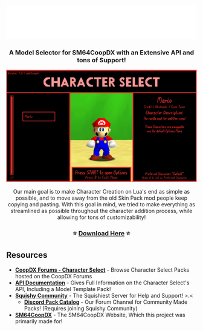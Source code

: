<p align=center> <img src="images/page-header.png" width="800"> </p>

### <p align=center> A Model Selector for SM64CoopDX with an Extensive API and tons of Support!</p>

<p align=center> <img src="images/menu-preview.png" width="720"> </p>
 
<p align=center > Our main goal is to make Character Creation on Lua's end as simple as possible, and to move away from the old Skin Pack mod people keep copying and pasting. With this goal in mind, we tried to make everything as streamlined as possible throughout the character addition process, while allowing for tons of customizability! </p>

### <p align=center>⭐ [Download Here](https://github.com/Squishy6094/character-select-coop/releases) ⭐</p>

## Resources
- **[CoopDX Forums - Character Select](http://mods.sm64coopdx.com/mods/categories/character-select.14/)** - Browse Character Select Packs hosted on the CoopDX Forums
- **[API Documentation](https://github.com/Squishy6094/character-select-coop/wiki/API-Documentation)** - Gives Full Information on the Character Select's API, Including a Model Template Pack!
- **[Squishy Community](https://discord.gg/2bg2FnFp6f)** - The Squishiest Server for Help and Support! >.<
   - **[Discord Pack Catalog](https://discordapp.com/channels/1137469863741362297/1218005675389616220)** - Our Forum Channel for Community Made Packs! (Requires joining Squishy Community)
- **[SM64CoopDX](https://sm64coopdx.com)** - The SM64CoopDX Website, Which this project was primarily made for!


